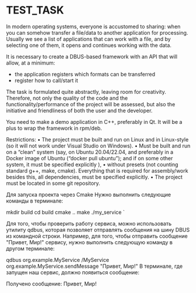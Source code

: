 # TEST_TASK

In modern operating systems, everyone is accustomed to sharing: when you can somehow transfer a file/data to another application for processing.
Usually we see a list of applications that can work with a file, and by selecting one of them, it opens and continues working with the data.

It is necessary to create a DBUS-based framework with an API that will allow, at a minimum:
- the application registers which formats can be transferred
- register how to call/start it

The task is formulated quite abstractly, leaving room for creativity. Therefore, not only the quality of the code and the functionality/performance of the project will be assessed, but also the initiative and friendliness of both the user and the developer.

You need to make a demo application in C++, preferably in Qt.
It will be a plus to wrap the framework in rpm/deb.

Restrictions:
  • The project must be built and run on Linux and in Linux-style (so it will not work under Visual Studio on Windows).
  • Must be built and run on a “clean” system (say, on Ubuntu 20.04/22.04, and preferably in a Docker image of Ubuntu (“docker pull ubuntu”); and if on some other system, it must be specified explicitly ),
  • without presets (not counting standard g++, make, cmake). Everything that is required for assembly/work besides this, all dependencies, must be specified explicitly.
  • The project must be located in some git repository.



Для запуска проекта через Cmake Нужно выполнить следующие команды в терминале:

mkdir build
cd build
cmake ..
make
./my_service
`

Для того, чтобы проверить работу сервиса, можно использовать утилиту qdbus, которая позволяет отправлять сообщения на шину DBUS из командной строки. Например, для того, чтобы отправить сообщение "Привет, Мир!" сервису, нужно выполнить следующую команду в другом терминале:

qdbus org.example.MyService /MyService org.example.MyService.sendMessage "Привет, Мир!"
В терминале, где запущен наш сервис, должно появиться сообщение:

Получено сообщение: Привет, Мир!

